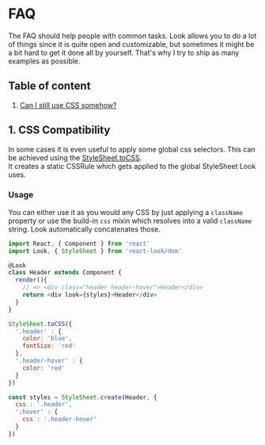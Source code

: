 # FAQ
The FAQ should help people with common tasks. Look allows you to do a lot of things since it is quite open and customizable, but sometimes it might be a bit hard to get it done all by yourself. That's why I try to ship as many examples as possible.

## Table of content
1. [Can I still use CSS somehow?](#3-css-compatibility)

## 1. CSS Compatibility
In some cases it is even useful to apply some global css selectors. This can be achieved using the [StyleSheet.toCSS](api/StyleSheet.md).  <br>It creates a static CSSRule which gets applied to the global StyleSheet Look uses.

### Usage
You can either use it as you would any CSS by just applying a `className` property or use the build-in `css` mixin which resolves into a valid `className` string. Look automatically concatenates those.

```javascript
import React, { Component } from 'react'
import Look, { StyleSheet } from 'react-look/dom'

@Look
class Header extends Component {  
  render(){
    // => <div class="header header-hover">Header</div>
    return <div look={styles}>Header</div>
  }
}

StyleSheet.toCSS({
  '.header' : {
    color: 'blue',
    fontSize: 'red'
  },
  '.header-hover' : {
    color: 'red'
  }
})

const styles = StyleSheet.create(Header, {
  css : '.header',
  ':hover' : {
    css : '.header-hover'
  }
})
```
